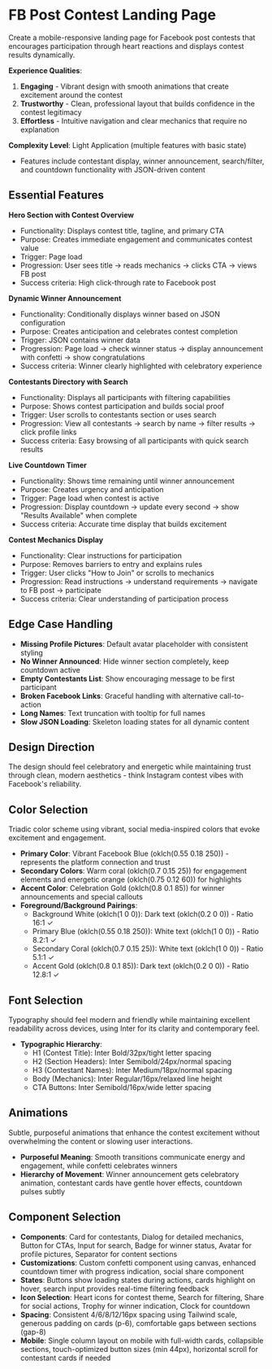 # FB Post Contest Landing Page

Create a mobile-responsive landing page for Facebook post contests that encourages participation through heart reactions and displays contest results dynamically.

**Experience Qualities**:
1. **Engaging** - Vibrant design with smooth animations that create excitement around the contest
2. **Trustworthy** - Clean, professional layout that builds confidence in the contest legitimacy  
3. **Effortless** - Intuitive navigation and clear mechanics that require no explanation

**Complexity Level**: Light Application (multiple features with basic state)
  - Features include contestant display, winner announcement, search/filter, and countdown functionality with JSON-driven content

## Essential Features

**Hero Section with Contest Overview**
- Functionality: Displays contest title, tagline, and primary CTA
- Purpose: Creates immediate engagement and communicates contest value
- Trigger: Page load
- Progression: User sees title → reads mechanics → clicks CTA → views FB post
- Success criteria: High click-through rate to Facebook post

**Dynamic Winner Announcement**
- Functionality: Conditionally displays winner based on JSON configuration
- Purpose: Creates anticipation and celebrates contest completion
- Trigger: JSON contains winner data
- Progression: Page load → check winner status → display announcement with confetti → show congratulations
- Success criteria: Winner clearly highlighted with celebratory experience

**Contestants Directory with Search**
- Functionality: Displays all participants with filtering capabilities
- Purpose: Shows contest participation and builds social proof
- Trigger: User scrolls to contestants section or uses search
- Progression: View all contestants → search by name → filter results → click profile links
- Success criteria: Easy browsing of all participants with quick search results

**Live Countdown Timer**
- Functionality: Shows time remaining until winner announcement
- Purpose: Creates urgency and anticipation
- Trigger: Page load when contest is active
- Progression: Display countdown → update every second → show "Results Available" when complete
- Success criteria: Accurate time display that builds excitement

**Contest Mechanics Display**
- Functionality: Clear instructions for participation
- Purpose: Removes barriers to entry and explains rules
- Trigger: User clicks "How to Join" or scrolls to mechanics
- Progression: Read instructions → understand requirements → navigate to FB post → participate
- Success criteria: Clear understanding of participation process

## Edge Case Handling

- **Missing Profile Pictures**: Default avatar placeholder with consistent styling
- **No Winner Announced**: Hide winner section completely, keep countdown active
- **Empty Contestants List**: Show encouraging message to be first participant
- **Broken Facebook Links**: Graceful handling with alternative call-to-action
- **Long Names**: Text truncation with tooltip for full names
- **Slow JSON Loading**: Skeleton loading states for all dynamic content

## Design Direction

The design should feel celebratory and energetic while maintaining trust through clean, modern aesthetics - think Instagram contest vibes with Facebook's reliability.

## Color Selection

Triadic color scheme using vibrant, social media-inspired colors that evoke excitement and engagement.

- **Primary Color**: Vibrant Facebook Blue (oklch(0.55 0.18 250)) - represents the platform connection and trust
- **Secondary Colors**: Warm coral (oklch(0.7 0.15 25)) for engagement elements and energetic orange (oklch(0.75 0.12 60)) for highlights
- **Accent Color**: Celebration Gold (oklch(0.8 0.1 85)) for winner announcements and special callouts
- **Foreground/Background Pairings**: 
  - Background White (oklch(1 0 0)): Dark text (oklch(0.2 0 0)) - Ratio 16:1 ✓
  - Primary Blue (oklch(0.55 0.18 250)): White text (oklch(1 0 0)) - Ratio 8.2:1 ✓
  - Secondary Coral (oklch(0.7 0.15 25)): White text (oklch(1 0 0)) - Ratio 5.1:1 ✓
  - Accent Gold (oklch(0.8 0.1 85)): Dark text (oklch(0.2 0 0)) - Ratio 12.8:1 ✓

## Font Selection

Typography should feel modern and friendly while maintaining excellent readability across devices, using Inter for its clarity and contemporary feel.

- **Typographic Hierarchy**: 
  - H1 (Contest Title): Inter Bold/32px/tight letter spacing
  - H2 (Section Headers): Inter Semibold/24px/normal spacing  
  - H3 (Contestant Names): Inter Medium/18px/normal spacing
  - Body (Mechanics): Inter Regular/16px/relaxed line height
  - CTA Buttons: Inter Semibold/16px/wide letter spacing

## Animations

Subtle, purposeful animations that enhance the contest excitement without overwhelming the content or slowing user interactions.

- **Purposeful Meaning**: Smooth transitions communicate energy and engagement, while confetti celebrates winners
- **Hierarchy of Movement**: Winner announcement gets celebratory animation, contestant cards have gentle hover effects, countdown pulses subtly

## Component Selection

- **Components**: Card for contestants, Dialog for detailed mechanics, Button for CTAs, Input for search, Badge for winner status, Avatar for profile pictures, Separator for content sections
- **Customizations**: Custom confetti component using canvas, enhanced countdown timer with progress indication, social share component
- **States**: Buttons show loading states during actions, cards highlight on hover, search input provides real-time filtering feedback
- **Icon Selection**: Heart icons for contest theme, Search for filtering, Share for social actions, Trophy for winner indication, Clock for countdown
- **Spacing**: Consistent 4/6/8/12/16px spacing using Tailwind scale, generous padding on cards (p-6), comfortable gaps between sections (gap-8)
- **Mobile**: Single column layout on mobile with full-width cards, collapsible sections, touch-optimized button sizes (min 44px), horizontal scroll for contestant cards if needed
